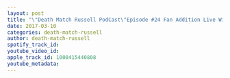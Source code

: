 ```yaml
---
layout: post
title: "\"Death Match Russell PodCast\"Episode #24 Fan Addition Live With JpMayer CoOwner of NerdPortNetWork As GCW Presents Road To Survival"
date: 2017-03-10
categories: death-match-russell
author: death-match-russell
spotify_track_id: 
youtube_video_id: 
apple_track_id: 1000415440808
youtube_metadata: 
---
```

